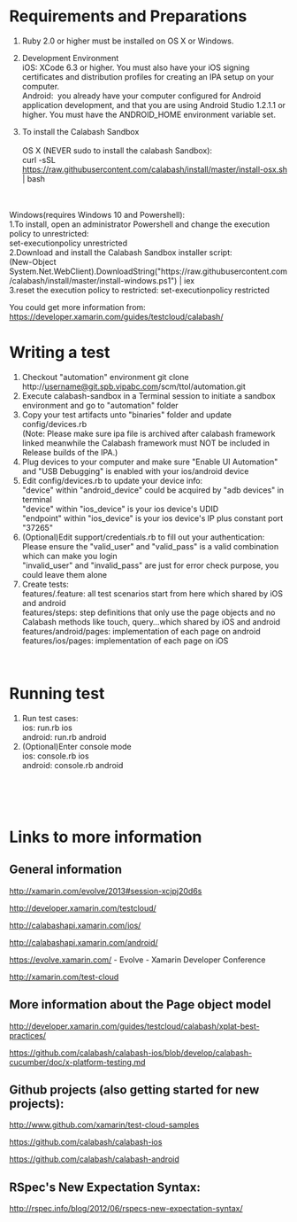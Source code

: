 # Requirements and Preparations

1. Ruby 2.0 or higher must be installed on OS X or Windows.
2. Development Environment<br />
iOS: XCode 6.3 or higher. You must also have your iOS signing certificates and distribution profiles for creating an IPA setup on your computer. <br />
Android:  you already have your computer configured for Android application development, and that you are using Android Studio 1.2.1.1 or higher. You must have the ANDROID_HOME environment variable set.

3. To install the Calabash Sandbox<br /><br />
OS X (NEVER sudo to install the calabash Sandbox):<br />
curl -sSL https://raw.githubusercontent.com/calabash/install/master/install-osx.sh | bash
<br />
<br />
Windows(requires Windows 10 and Powershell): <br />
1.To install, open an administrator Powershell and change the execution policy to unrestricted:<br /> set-executionpolicy unrestricted<br />
2.Download and install the Calabash Sandbox installer script: <br />
(New-Object System.Net.WebClient).DownloadString("https://raw.githubusercontent.com/calabash/install/master/install-windows.ps1") | iex <br />
3.reset the execution policy to restricted: set-executionpolicy restricted

You could get more information from:
https://developer.xamarin.com/guides/testcloud/calabash/
<br />

# Writing a test

1. Checkout "automation" environment
   git clone http://username@git.spb.vipabc.com/scm/ttol/automation.git
2. Execute calabash-sandbox in a Terminal session to initiate a sandbox environment and go to "automation" folder
3. Copy your test artifacts unto "binaries" folder and update config/devices.rb <br />
(Note: Please make sure ipa file is archived after calabash framework linked meanwhile the Calabash framework must NOT be included in Release builds of the IPA.)
4. Plug devices to your computer and make sure "Enable UI Automation" and "USB Debugging" is enabled with your ios/android device
5. Edit config/devices.rb to update your device info:<br />
"device" within "android_device" could be acquired by "adb devices" in terminal<br />
"device" within "ios_device" is your ios device's UDID<br />
"endpoint" within "ios_device" is your ios device's IP plus constant port "37265"<br />
6. (Optional)Edit support/credentials.rb to fill out your authentication:<br />
Please ensure the "valid_user" and "valid_pass" is a valid combination which can make you login<br />
"invalid_user" and "invalid_pass" are just for error check purpose, you could leave them alone<br />
7. Create tests:<br />
features/.feature: all test scenarios start from here which shared by iOS and android<br />
features/steps: step definitions that only use the page objects and no Calabash methods like touch, query…which shared by iOS and android<br />
features/android/pages: implementation of each page on android<br />
features/ios/pages: implementation of each page on iOS
<br />

# Running test

1. Run test cases: <br />
    ios: run.rb ios <br />
    android: run.rb android <br />
2. (Optional)Enter console mode <br />
    ios: console.rb ios <br />
    android: console.rb android <br />

<br />
<br />
<br />

# Links to more information

## General information

http://xamarin.com/evolve/2013#session-xcjpj20d6s

http://developer.xamarin.com/testcloud/

http://calabashapi.xamarin.com/ios/

http://calabashapi.xamarin.com/android/

https://evolve.xamarin.com/ - Evolve - Xamarin Developer Conference

http://xamarin.com/test-cloud


## More information about the Page object model

http://developer.xamarin.com/guides/testcloud/calabash/xplat-best-practices/

https://github.com/calabash/calabash-ios/blob/develop/calabash-cucumber/doc/x-platform-testing.md


## Github projects (also getting started for new projects):

http://www.github.com/xamarin/test-cloud-samples

https://github.com/calabash/calabash-ios

https://github.com/calabash/calabash-android


## RSpec's New Expectation Syntax:

http://rspec.info/blog/2012/06/rspecs-new-expectation-syntax/
